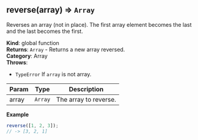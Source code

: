 <a name="reverse"></a>

## reverse(array) ⇒ <code>Array</code>
Reverses an array (not in place).
The first array element becomes the last and the last becomes the first.

**Kind**: global function  
**Returns**: <code>Array</code> - Returns a new array reversed.  
**Category**: Array  
**Throws**:

- <code>TypeError</code> If `array` is not array.


| Param | Type | Description |
| --- | --- | --- |
| array | <code>Array</code> | The array to reverse. |

**Example**  
```js
reverse([1, 2, 3]);
// -> [3, 2, 1]
```
